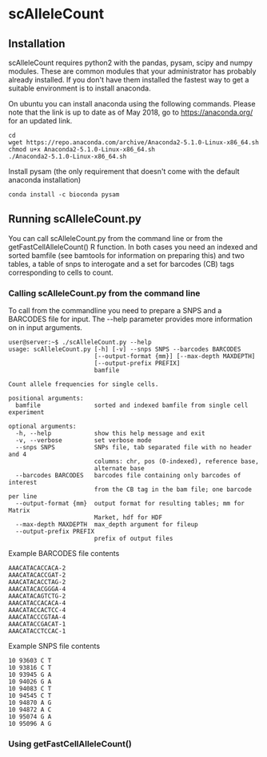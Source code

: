 # scAlleleCount

## Installation
scAlleleCount requires python2 with the pandas, pysam, scipy and numpy modules. These are common modules that your administrator has probably already installed. If you don't have them installed the fastest way to get a suitable environment is to install anaconda.

On ubuntu you can install anaconda using the following commands. Please note that the link is up to date as of May 2018, go to https://anaconda.org/ for an updated link.
```{sh}
cd 
wget https://repo.anaconda.com/archive/Anaconda2-5.1.0-Linux-x86_64.sh
chmod u+x Anaconda2-5.1.0-Linux-x86_64.sh
./Anaconda2-5.1.0-Linux-x86_64.sh
```

Install pysam (the only requirement that doesn't come with the default anaconda installation)
```{sh}
conda install -c bioconda pysam
```

## Running scAlleleCount.py
You can call scAlleleCount.py from the command line or from the getFastCellAlleleCount() R function. In both cases you need an indexed and sorted bamfile (see bamtools for information on preparing this) and two tables, a table of snps to interogate and a set for barcodes (CB) tags corresponding to cells to count.

### Calling scAlleleCount.py from the command line
To call from the commandline you need to prepare a SNPS and a BARCODES file for input. The --help parameter provides more information on in input arguments. 
```{sh}
user@server:~$ ./scAlleleCount.py --help
usage: scAlleleCount.py [-h] [-v] --snps SNPS --barcodes BARCODES
                        [--output-format {mm}] [--max-depth MAXDEPTH]
                        [--output-prefix PREFIX]
                        bamfile

Count allele frequencies for single cells.

positional arguments:
  bamfile               sorted and indexed bamfile from single cell experiment

optional arguments:
  -h, --help            show this help message and exit
  -v, --verbose         set verbose mode
  --snps SNPS           SNPs file, tab separated file with no header and 4
                        columns: chr, pos (0-indexed), reference base,
                        alternate base
  --barcodes BARCODES   barcodes file containing only barcodes of interest
                        from the CB tag in the bam file; one barcode per line
  --output-format {mm}  output format for resulting tables; mm for Matrix
                        Market, hdf for HDF
  --max-depth MAXDEPTH  max_depth argument for fileup
  --output-prefix PREFIX
                        prefix of output files
```

Example BARCODES file contents

```{sh}
AAACATACACCACA-2
AAACATACACCGAT-2
AAACATACACCTAG-2
AAACATACACGGGA-4
AAACATACAGTCTG-2
AAACATACCACACA-4
AAACATACCACTCC-4
AAACATACCCGTAA-4
AAACATACCGACAT-1
AAACATACCTCCAC-1
```

Example SNPS file contents
```{sh}
10 93603 C T
10 93816 C T
10 93945 G A
10 94026 G A
10 94083 C T
10 94545 C T
10 94870 A G
10 94872 A C
10 95074 G A
10 95096 A G
```



### Using getFastCellAlleleCount() 

